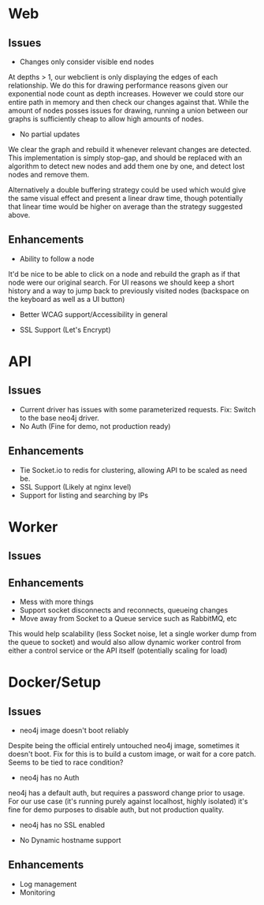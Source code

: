 # Web
## Issues

  + Changes only consider visible end nodes

  At depths > 1, our webclient is only displaying the edges of each relationship. We do this for drawing performance reasons given our exponential node count as depth increases. However we could store our entire path in memory and then check our changes against that. While the amount of nodes posses issues for drawing, running a union between our graphs is sufficiently cheap to allow high amounts of nodes.

  + No partial updates

  We clear the graph and rebuild it whenever relevant changes are detected. This implementation is simply stop-gap, and should be replaced with an algorithm to detect new nodes and add them one by one, and detect lost nodes and remove them.

  Alternatively a double buffering strategy could be used which would give the same visual effect and present a linear draw time, though potentially that linear time would be higher on average than the strategy suggested above.

## Enhancements
  + Ability to follow a node

  It'd be nice to be able to click on a node and rebuild the graph as if that node were our original search. For UI reasons we should keep a short history and a way to jump back to previously visited nodes (backspace on the keyboard as well as a UI button)

  + Better WCAG support/Accessibility in general

  + SSL Support (Let's Encrypt)

# API
## Issues
+ Current driver has issues with some parameterized requests. Fix: Switch to the base neo4j driver.
+ No Auth (Fine for demo, not production ready)

## Enhancements
+ Tie Socket.io to redis for clustering, allowing API to be scaled as need be.
+ SSL Support (Likely at nginx level)
+ Support for listing and searching by IPs

# Worker
## Issues

## Enhancements
+ Mess with more things
+ Support socket disconnects and reconnects, queueing changes
+ Move away from Socket to a Queue service such as RabbitMQ, etc

This would help scalability (less Socket noise, let a single worker dump from the queue to socket) and would also allow dynamic worker control from either a control service or the API itself (potentially scaling for load)

# Docker/Setup
## Issues
+ neo4j image doesn't boot reliably

Despite being the official entirely untouched neo4j image, sometimes it doesn't boot. Fix for this is to build a custom image, or wait for a core patch. Seems to be tied to race condition?

+ neo4j has no Auth

neo4j has a default auth, but requires a password change prior to usage. For our use case (it's running purely against localhost, highly isolated) it's fine for demo purposes to disable auth, but not production quality.

+ neo4j has no SSL enabled

+ No Dynamic hostname support

## Enhancements

+ Log management
+ Monitoring
